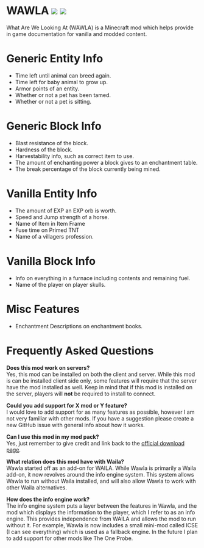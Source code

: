 # WAWLA [![](http://cf.way2muchnoise.eu/224712.svg)](https://minecraft.curseforge.com/projects/wawla-what-are-we-looking-at) [![](http://cf.way2muchnoise.eu/versions/224712.svg)](https://minecraft.curseforge.com/projects/wawla-what-are-we-looking-at)
What Are We Looking At (WAWLA) is a Minecraft mod which helps provide in game documentation for vanilla and modded content. 

# Generic Entity Info
- Time left until animal can breed again.
- Time left for baby animal to grow up.
- Armor points of an entity.
- Whether or not a pet has been tamed.
- Whether or not a pet is sitting.

# Generic Block Info
- Blast resistance of the block.
- Hardness of the block.
- Harvestability info, such as correct item to use.
- The amount of enchanting power a block gives to an enchantment table.
- The break percentage of the block currently being mined.

# Vanilla Entity Info
- The amount of EXP an EXP orb is worth.
- Speed and Jump strength of a horse.
- Name of Item in Item Frame
- Fuse time on Primed TNT
- Name of a villagers profession. 

# Vanilla Block Info
- Info on everything in a furnace including contents and remaining fuel.
- Name of the player on player skulls. 

# Misc Features
- Enchantment Descriptions on enchantment books.

# Frequently Asked Questions
**Does this mod work on servers?**    
Yes, this mod can be installed on both the client and server. While this mod is can be installed client side only, some features will require that the server have the mod installed as well. Keep in mind that if this mod is installed on the server, players will **not** be required to install to connect. 

**Could you add support for X mod or Y feature?**    
I would love to add support for as many features as possible, however I am not very familiar with other mods. If you have a suggestion please create a new GitHub issue with general info about how it works. 

**Can I use this mod in my mod pack?**    
Yes, just remember to give credit and link back to the [official download page](https://minecraft.curseforge.com/projects/wawla-what-are-we-looking-at).

**What relation does this mod have with Waila?**    
Wawla started off as an add-on for WAILA. While Wawla is primarily a Waila add-on, it now revolves around the info engine system. This system allows Wawla to run without Waila installed, and will also allow Wawla to work with other Waila alternatives. 

**How does the info engine work?**    
The info engine system puts a layer between the features in Wawla, and the mod which displays the information to the player, which I refer to as an info engine. This provides independence from WAILA and allows the mod to run without it. For example, Wawla is now includes a small mini-mod called ICSE (I can see everything) which is used as a fallback engine. In the future I plan to add support for other mods like The One Probe. 
